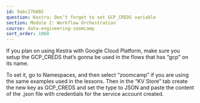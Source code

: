 ```yaml
---
id: 9abc27b002
question: Kestra: Don’t forget to set GCP_CREDS variable
section: Module 2: Workflow Orchestration
course: data-engineering-zoomcamp
sort_order: 1960
---
```


If you plan on using Kestra with Google Cloud Platform, make sure you setup the GCP_CREDS that’s gonna be used in the flows that has “gcp” on its name.

To set it, go to Namespaces, and then select “zoomcamp” if you are using the same examples used in the lessons. Then in the “KV Store” tab create the new key as GCP_CREDS and set the type to JSON and paste the content of the .json file with credentials for the service account created.


